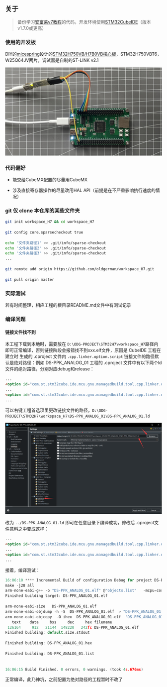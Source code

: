 ## 关于

> 备份学习[安富莱v7教程](https://www.armbbs.cn/forum.php?mod=viewthread&tid=86980)的代码，开发环境使用[STM32CubeIDE](https://www.st.com/en/development-tools/stm32cubeide.html)（版本v1.7.0或更高）

### 使用的开发板

DIY的[micespring](https://oshwhub.com/micespring)设计的[STM32H750VB/H7B0VB核心板](https://oshwhub.com/micespring/stm32h750vb-CoreBoard_copy)，STM32H750VBT6，W25Q64JV两片，调试器是自制的ST-LINK v2.1

![DIY的micespring设计的板子，主控H750VBT6_W25Q64JV两片，调试器是自制的ST-LINK_v2.1](Image/DIY的micespring设计的板子，主控H750VBT6_W25Q64JV两片，调试器是自制的ST-LINK_v2.1.JPG)

### 代码偏好

- 能交给CubeMX配置的尽量用CubeMX

- 涉及直接寄存器操作的尽量改用HAL API（前提是在不严重影响执行速度的情况）

### git 仅 clone 本仓库的某些文件夹

```bash
git init workspace_H7 && cd workspace_H7

git config core.sparsecheckout true

echo '文件夹路径1' >> .git/info/sparse-checkout
echo '文件夹路径2' >> .git/info/sparse-checkout
echo '文件夹路径3' >> .git/info/sparse-checkout
...

git remote add origin https://github.com/oldgerman/workspace_H7.git

git pull origin master
```

### 实际测试

若有时间整理，相应工程的根目录README.md文件中有测试记录

### 编译问题

#### 链接文件找不到

本工程下载到本地时，需要放在 `D:\ODG-PROJECT\STM32H7\workspace_H7`路径内即可正常编译，否则链接阶段会报错找不到xxx.elf文件，原因是 CubeIDE 工程在建立时 生成的 .cproject 文件内 `.cpp.linker.option.script` 链接文件的路径默认是绝对路径：例如 DS-PPK_ANALOG_01 工程的 .cproject 文件中有以下两个ld文件的绝对路径，分别对应debug和release：

```html
...
<option id="com.st.stm32cube.ide.mcu.gnu.managedbuild.tool.cpp.linker.option.script.359157360" name="Linker Script (-T)" superClass="com.st.stm32cube.ide.mcu.gnu.managedbuild.tool.cpp.linker.option.script" useByScannerDiscovery="false" value="D:\ODG-PROJECT\STM32H7\workspace_H7\DS-PPK_ANALOG_01\DS-PPK_ANALOG_01.ld" valueType="string"/>
...
<option id="com.st.stm32cube.ide.mcu.gnu.managedbuild.tool.cpp.linker.option.script.2059971267" name="Linker Script (-T)" superClass="com.st.stm32cube.ide.mcu.gnu.managedbuild.tool.cpp.linker.option.script" useByScannerDiscovery="false" value="D:\ODG-PROJECT\STM32H7\workspace_H7\DS-PPK_ANALOG_01\DS-PPK_ANALOG_01.ld" valueType="string"/>
...		
```

可以右键工程首选项里更改链接文件的路径，`D:\ODG-PROJECT\STM32H7\workspace_H7\DS-PPK_ANALOG_01\DS-PPK_ANALOG_01.ld` 

![](Image/CubeIDE修改链接文件路径.png)

改为 `../DS-PPK_ANALOG_01.ld` 即可在任意目录下编译成功，修改后 .cproject文件意料之中变成这样：

```html
...
<option id="com.st.stm32cube.ide.mcu.gnu.managedbuild.tool.cpp.linker.option.script.359157360" name="Linker Script (-T)" superClass="com.st.stm32cube.ide.mcu.gnu.managedbuild.tool.cpp.linker.option.script" useByScannerDiscovery="false" value="../DS-PPK_ANALOG_01.ld" valueType="string"/>
...
<option id="com.st.stm32cube.ide.mcu.gnu.managedbuild.tool.cpp.linker.option.script.2059971267" name="Linker Script (-T)" superClass="com.st.stm32cube.ide.mcu.gnu.managedbuild.tool.cpp.linker.option.script" useByScannerDiscovery="false" value="../DS-PPK_ANALOG_01.ld" valueType="string"/>
...
```

接着，编译测试：

```c
16:06:10 **** Incremental Build of configuration Debug for project DS-PPK_ANALOG_01 ****
make -j28 all 
arm-none-eabi-g++ -o "DS-PPK_ANALOG_01.elf" @"objects.list"   -mcpu=cortex-m7 -T"../DS-PPK_ANALOG_01.ld" --specs=nosys.specs -Wl,-Map="DS-PPK_ANALOG_01.map" -Wl,--gc-sections -static --specs=nano.specs -mfpu=fpv5-d16 -mfloat-abi=hard -mthumb -u _printf_float -u _scanf_float -Wl,--start-group -lc -lm -lstdc++ -lsupc++ -Wl,--end-group
Finished building target: DS-PPK_ANALOG_01.elf
 
arm-none-eabi-size   DS-PPK_ANALOG_01.elf 
arm-none-eabi-objdump -h -S  DS-PPK_ANALOG_01.elf  > "DS-PPK_ANALOG_01.list"
arm-none-eabi-objcopy  -O ihex  DS-PPK_ANALOG_01.elf  "DS-PPK_ANALOG_01.hex"
   text	   data	    bss	    dec	    hex	filename
 126164	    912	  21144	 148220	  242fc	DS-PPK_ANALOG_01.elf
Finished building: default.size.stdout
 
Finished building: DS-PPK_ANALOG_01.hex
 
Finished building: DS-PPK_ANALOG_01.list
 

16:06:15 Build Finished. 0 errors, 0 warnings. (took 4s.676ms)
```

正常编译，此乃神坑，之前配置为绝对路径的工程暂时不改了




